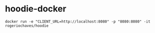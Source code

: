 # hoodie-docker

```
docker run -e "CLIENT_URL=http://localhost:8080" -p "8080:8080" -it rogeriochaves/hoodie
```
